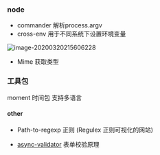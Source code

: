 ### node

- commander  解析process.argv 
- cross-env    用于不同系统下设置环境变量

![image-20200320215606228](https://tva1.sinaimg.cn/large/00831rSTly1gd0qkko6dgj31hy0buwrk.jpg)

- Mime  获取类型

### 工具包

moment  时间包 支持多语言

#### other

- Path-to-regexp  正则      (Regulex   正则可视化的网站)

- [async-validator](https://github.com/yiminghe/async-validator)   表单校验原理

